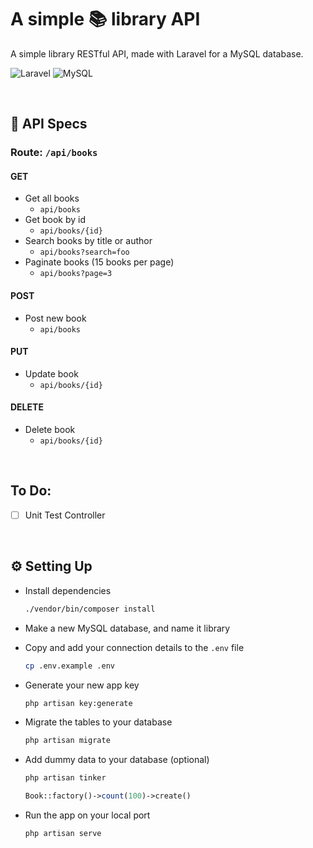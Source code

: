 # A simple 📚 library API

A simple library RESTful API, made with Laravel for a MySQL database.

![Laravel](https://img.shields.io/badge/Laravel-2e2e2e?logo=laravel)
![MySQL](https://img.shields.io/badge/MySQL-2e2e2e?logo=mysql)


<br>

## 📄 API Specs

### Route: `/api/books`

#### GET

-   Get all books
    -   `api/books`
-   Get book by id
    -   `api/books/{id}`
-   Search books by title or author
    -   `api/books?search=foo`
-   Paginate books (15 books per page)
    -   `api/books?page=3`

#### POST

-   Post new book
    -   `api/books`

#### PUT

-   Update book
    -   `api/books/{id}`

#### DELETE

-   Delete book
    -   `api/books/{id}`

<br>

## To Do:

-   [ ] Unit Test Controller

<br>

## ⚙️ Setting Up

- Install dependencies

    ```bash
    ./vendor/bin/composer install
    ```

- Make a new MySQL database, and name it library
- Copy and add your connection details to the `.env` file

    ```bash
    cp .env.example .env
    ```

- Generate your new app key

    ```bash
    php artisan key:generate
    ```

- Migrate the tables to your database

    ```bash
    php artisan migrate
    ```

- Add dummy data to your database (optional)

    ```bash
    php artisan tinker
    ```

    ```php
    Book::factory()->count(100)->create()
    ```

- Run the app on your local port

    ```bash
    php artisan serve
    ```
